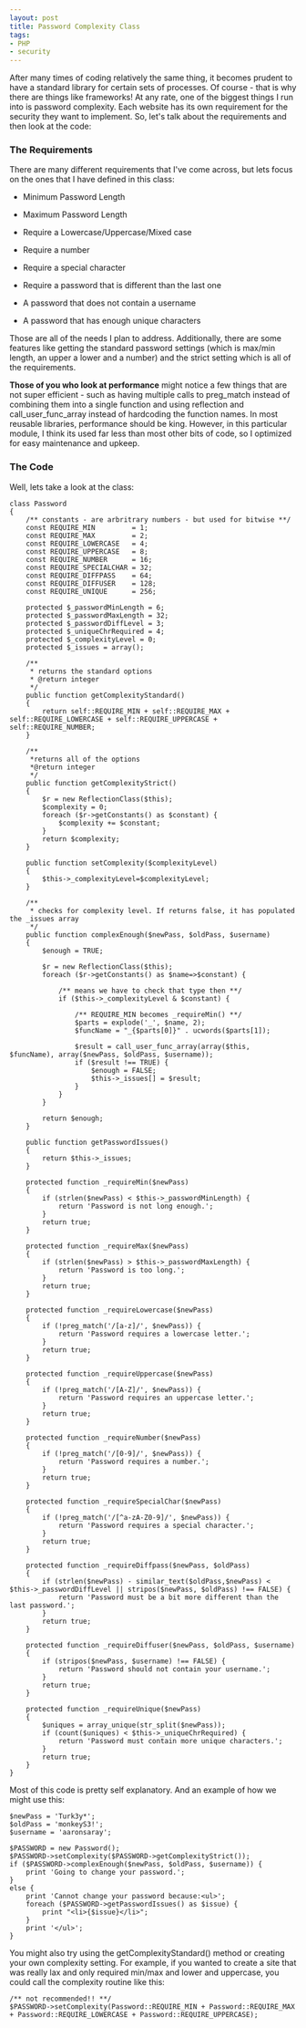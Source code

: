 ```yaml
---
layout: post
title: Password Complexity Class
tags:
- PHP
- security
---
```

After many times of coding relatively the same thing, it becomes prudent to have a standard library for certain sets of processes.  Of course - that is why there are things like frameworks!  At any rate, one of the biggest things I run into is password complexity.  Each website has its own requirement for the security they want to implement.  So, let's talk about the requirements and then look at the code:

### The Requirements

There are many different requirements that I've come across, but lets focus on the ones that I have defined in this class:

  * Minimum Password Length

  * Maximum Password Length

  * Require a Lowercase/Uppercase/Mixed case

  * Require a number

  * Require a special character

  * Require a password that is different than the last one

  * A password that does not contain a username

  * A password that has enough unique characters

Those are all of the needs I plan to address.  Additionally, there are some features like getting the standard password settings (which is max/min length, an upper a lower and a number) and the strict setting which is all of the requirements.

**Those of you who look at performance** might notice a few things that are not super efficient - such as having multiple calls to preg_match instead of combining them into a single function and using reflection and call_user_func_array instead of hardcoding the function names.  In most reusable libraries, performance should be king.  However, in this particular module, I think its used far less than most other bits of code, so I optimized for easy maintenance and upkeep.

### The Code

Well, lets take a look at the class:

```php?start_inline=1
class Password
{
    /** constants - are arbritrary numbers - but used for bitwise **/
    const REQUIRE_MIN         = 1;
    const REQUIRE_MAX         = 2;
    const REQUIRE_LOWERCASE   = 4;
    const REQUIRE_UPPERCASE   = 8;
    const REQUIRE_NUMBER      = 16;
    const REQUIRE_SPECIALCHAR = 32;
    const REQUIRE_DIFFPASS    = 64;
    const REQUIRE_DIFFUSER    = 128;
    const REQUIRE_UNIQUE      = 256;

    protected $_passwordMinLength = 6;
    protected $_passwordMaxLength = 32;
    protected $_passwordDiffLevel = 3;
    protected $_uniqueChrRequired = 4;
    protected $_complexityLevel = 0;
    protected $_issues = array();

    /**
     * returns the standard options
     * @return integer
     */
    public function getComplexityStandard()
    {
        return self::REQUIRE_MIN + self::REQUIRE_MAX + self::REQUIRE_LOWERCASE + self::REQUIRE_UPPERCASE + self::REQUIRE_NUMBER;
    }

    /**
     *returns all of the options
     *@return integer
     */
    public function getComplexityStrict()
    {
        $r = new ReflectionClass($this);
        $complexity = 0;
        foreach ($r->getConstants() as $constant) {
            $complexity += $constant;
        }
        return $complexity;
    }

    public function setComplexity($complexityLevel)
    {
        $this->_complexityLevel=$complexityLevel;
    }

    /**
     * checks for complexity level. If returns false, it has populated the _issues array
     */
    public function complexEnough($newPass, $oldPass, $username)
    {
        $enough = TRUE;

        $r = new ReflectionClass($this);
        foreach ($r->getConstants() as $name=>$constant) {

            /** means we have to check that type then **/
            if ($this->_complexityLevel & $constant) {

                /** REQUIRE_MIN becomes _requireMin() **/
                $parts = explode('_', $name, 2);
                $funcName = "_{$parts[0]}" . ucwords($parts[1]);

                $result = call_user_func_array(array($this, $funcName), array($newPass, $oldPass, $username));
                if ($result !== TRUE) {
                    $enough = FALSE;
                    $this->_issues[] = $result;
                }
            }
        }

        return $enough;
    }

    public function getPasswordIssues()
    {
        return $this->_issues;
    }

    protected function _requireMin($newPass)
    {
        if (strlen($newPass) < $this->_passwordMinLength) {
            return 'Password is not long enough.';
        }
        return true;
    }

    protected function _requireMax($newPass)
    {
        if (strlen($newPass) > $this->_passwordMaxLength) {
            return 'Password is too long.';
        }
        return true;
    }

    protected function _requireLowercase($newPass)
    {
        if (!preg_match('/[a-z]/', $newPass)) {
            return 'Password requires a lowercase letter.';
        }
        return true;
    }

    protected function _requireUppercase($newPass)
    {
        if (!preg_match('/[A-Z]/', $newPass)) {
            return 'Password requires an uppercase letter.';
        }
        return true;
    }

    protected function _requireNumber($newPass)
    {
        if (!preg_match('/[0-9]/', $newPass)) {
            return 'Password requires a number.';
        }
        return true;
    }

    protected function _requireSpecialChar($newPass)
    {
        if (!preg_match('/[^a-zA-Z0-9]/', $newPass)) {
            return 'Password requires a special character.';
        }
        return true;
    }

    protected function _requireDiffpass($newPass, $oldPass)
    {
        if (strlen($newPass) - similar_text($oldPass,$newPass) < $this->_passwordDiffLevel || stripos($newPass, $oldPass) !== FALSE) {
            return 'Password must be a bit more different than the last password.';
        }
        return true;
    }

    protected function _requireDiffuser($newPass, $oldPass, $username)
    {
        if (stripos($newPass, $username) !== FALSE) {
            return 'Password should not contain your username.';
        }
        return true;
    }

    protected function _requireUnique($newPass)
    {
        $uniques = array_unique(str_split($newPass));
        if (count($uniques) < $this->_uniqueChrRequired) {
            return 'Password must contain more unique characters.';
        }
        return true;
    }
}
```

Most of this code is pretty self explanatory.  And an example of how we might use this:

```php?start_inline=1
$newPass = 'Turk3y*';
$oldPass = 'monkeyS3!';
$username = 'aaronsaray';

$PASSWORD = new Password();
$PASSWORD->setComplexity($PASSWORD->getComplexityStrict());
if ($PASSWORD->complexEnough($newPass, $oldPass, $username)) {
    print 'Going to change your password.';
}
else {
    print 'Cannot change your password because:<ul>';
    foreach ($PASSWORD->getPasswordIssues() as $issue) {
        print "<li>{$issue}</li>";
    }
    print '</ul>';
}
```

You might also try using the getComplexityStandard() method or creating your own complexity setting.  For example, if you wanted to create a site that was really lax and only required min/max and lower and uppercase, you could call the complexity routine like this:

```php?start_inline=1
/** not recommended!! **/
$PASSWORD->setComplexity(Password::REQUIRE_MIN + Password::REQUIRE_MAX + Password::REQUIRE_LOWERCASE + Password::REQUIRE_UPPERCASE);
```
    
